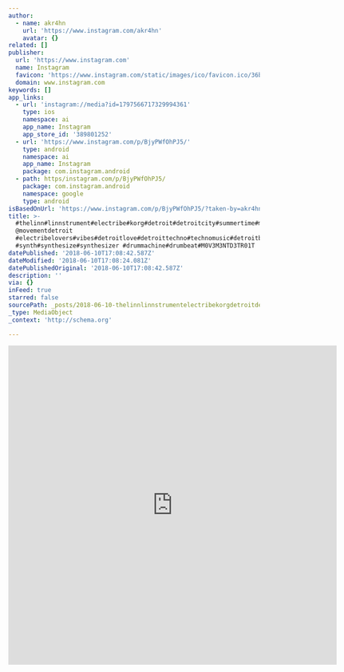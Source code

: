 ```yaml
---
author:
  - name: akr4hn
    url: 'https://www.instagram.com/akr4hn'
    avatar: {}
related: []
publisher:
  url: 'https://www.instagram.com'
  name: Instagram
  favicon: 'https://www.instagram.com/static/images/ico/favicon.ico/36b3ee2d91ed.ico'
  domain: www.instagram.com
keywords: []
app_links:
  - url: 'instagram://media?id=1797566717329994361'
    type: ios
    namespace: ai
    app_name: Instagram
    app_store_id: '389801252'
  - url: 'https://www.instagram.com/p/BjyPWfOhPJ5/'
    type: android
    namespace: ai
    app_name: Instagram
    package: com.instagram.android
  - path: https/instagram.com/p/BjyPWfOhPJ5/
    package: com.instagram.android
    namespace: google
    type: android
isBasedOnUrl: 'https://www.instagram.com/p/BjyPWfOhPJ5/?taken-by=akr4hn'
title: >-
  #thelinn#linnstrument#electribe#korg#detroit#detroitcity#summertime#movementdetroit#electronica#electronicmusic#electribe#D3TRO1T
  @movementdetroit
  #electribelovers#vibes#detroitlove#detroittechno#technomusic#detroitbeats#electroharmonics#looper#loopartist#digitalart#digitalclassism
  #synth#synthesize#synthesizer #drummachine#drumbeat#M0V3M3NTD3TR01T
datePublished: '2018-06-10T17:08:42.587Z'
dateModified: '2018-06-10T17:08:24.081Z'
datePublishedOriginal: '2018-06-10T17:08:42.587Z'
description: ''
via: {}
inFeed: true
starred: false
sourcePath: _posts/2018-06-10-thelinnlinnstrumentelectribekorgdetroitdetroitcitysum.md
_type: MediaObject
_context: 'http://schema.org'

---
```

<iframe src="https://cdn.embedly.com/widgets/media.html?src=https%3A%2F%2Fscontent-iad3-1.cdninstagram.com%2Fvp%2Fe69cc55ebd766b5cd3428c84ad2fab60%2F5B1FC217%2Ft50.2886-16%2F34900612_1922112834746383_7834983451370455040_n.mp4&amp;src_secure=1&amp;url=https%3A%2F%2Fwww.instagram.com%2Fp%2FBjyPWfOhPJ5%2F&amp;image=https%3A%2F%2Fscontent-iad3-1.cdninstagram.com%2Fvp%2Fb5b691d23da15a4db0b084d498ff4384%2F5B1F6BEB%2Ft51.2885-15%2Fs640x640%2Fe15%2F32784131_1080028555471322_5848837483885756416_n.jpg&amp;key=a715cf41cc93453ca338d350cd26f87b&amp;type=video%2Fmp4&amp;schema=instagram" width="658" height="640" scrolling="no" frameborder="0" allowfullscreen="" style=""></iframe>